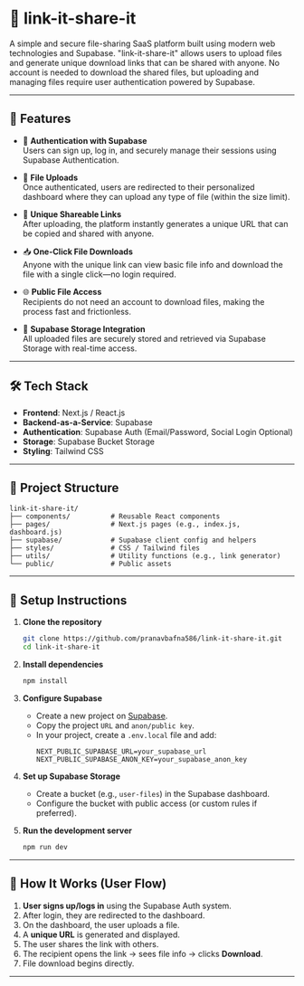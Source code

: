 # 📂 link-it-share-it

A simple and secure file-sharing SaaS platform built using modern web technologies and Supabase. "link-it-share-it" allows users to upload files and generate unique download links that can be shared with anyone. No account is needed to download the shared files, but uploading and managing files require user authentication powered by Supabase.

---

## 🚀 Features

- 🔐 **Authentication with Supabase**  
  Users can sign up, log in, and securely manage their sessions using Supabase Authentication.

- 📁 **File Uploads**  
  Once authenticated, users are redirected to their personalized dashboard where they can upload any type of file (within the size limit).

- 🔗 **Unique Shareable Links**  
  After uploading, the platform instantly generates a unique URL that can be copied and shared with anyone.

- 📥 **One-Click File Downloads**  
  Anyone with the unique link can view basic file info and download the file with a single click—no login required.

- 🌐 **Public File Access**  
  Recipients do not need an account to download files, making the process fast and frictionless.

- 🧰 **Supabase Storage Integration**  
  All uploaded files are securely stored and retrieved via Supabase Storage with real-time access.

---

## 🛠️ Tech Stack

- **Frontend**: Next.js / React.js
- **Backend-as-a-Service**: Supabase
- **Authentication**: Supabase Auth (Email/Password, Social Login Optional)
- **Storage**: Supabase Bucket Storage
- **Styling**: Tailwind CSS

---

## 📂 Project Structure

```
link-it-share-it/
├── components/          # Reusable React components
├── pages/               # Next.js pages (e.g., index.js, dashboard.js)
├── supabase/            # Supabase client config and helpers
├── styles/              # CSS / Tailwind files
├── utils/               # Utility functions (e.g., link generator)
└── public/              # Public assets
```

---

## 🔧 Setup Instructions

1. **Clone the repository**

   ```bash
   git clone https://github.com/pranavbafna586/link-it-share-it.git
   cd link-it-share-it
   ```

2. **Install dependencies**

   ```bash
   npm install
   ```

3. **Configure Supabase**

   - Create a new project on [Supabase](https://supabase.com/).
   - Copy the project `URL` and `anon/public key`.
   - In your project, create a `.env.local` file and add:
     ```env
     NEXT_PUBLIC_SUPABASE_URL=your_supabase_url
     NEXT_PUBLIC_SUPABASE_ANON_KEY=your_supabase_anon_key
     ```

4. **Set up Supabase Storage**

   - Create a bucket (e.g., `user-files`) in the Supabase dashboard.
   - Configure the bucket with public access (or custom rules if preferred).

5. **Run the development server**
   ```bash
   npm run dev
   ```

---

## 🧪 How It Works (User Flow)

1. **User signs up/logs in** using the Supabase Auth system.
2. After login, they are redirected to the dashboard.
3. On the dashboard, the user uploads a file.
4. A **unique URL** is generated and displayed.
5. The user shares the link with others.
6. The recipient opens the link → sees file info → clicks **Download**.
7. File download begins directly.

---
